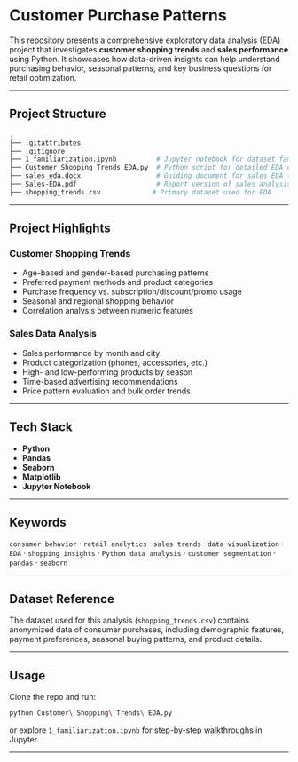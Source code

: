 # Customer Purchase Patterns

This repository presents a comprehensive exploratory data analysis (EDA) project that investigates **customer shopping trends** and **sales performance** using Python. It showcases how data-driven insights can help understand purchasing behavior, seasonal patterns, and key business questions for retail optimization.

---

## Project Structure

```bash
.
├── .gitattributes
├── .gitignore
├── 1_familiarization.ipynb          # Jupyter notebook for dataset familiarization
├── Customer Shopping Trends EDA.py  # Python script for detailed EDA on customer trends
├── sales_eda.docx                   # Guiding document for sales EDA tasks
├── Sales-EDA.pdf                    # Report version of sales analysis tasks
├── shopping_trends.csv             # Primary dataset used for EDA
```

---

##  Project Highlights

### **Customer Shopping Trends**
- Age-based and gender-based purchasing patterns
- Preferred payment methods and product categories
- Purchase frequency vs. subscription/discount/promo usage
- Seasonal and regional shopping behavior
- Correlation analysis between numeric features

###  **Sales Data Analysis**
- Sales performance by month and city
- Product categorization (phones, accessories, etc.)
- High- and low-performing products by season
- Time-based advertising recommendations
- Price pattern evaluation and bulk order trends

---

##  Tech Stack

- **Python**
- **Pandas**
- **Seaborn**
- **Matplotlib**
- **Jupyter Notebook**

---

##  Keywords

`consumer behavior` · `retail analytics` · `sales trends` · `data visualization` · `EDA` · `shopping insights` · `Python data analysis` · `customer segmentation` · `pandas` · `seaborn`

---

##  Dataset Reference

The dataset used for this analysis (`shopping_trends.csv`) contains anonymized data of consumer purchases, including demographic features, payment preferences, seasonal buying patterns, and product details.

---

##  Usage

Clone the repo and run:
```bash
python Customer\ Shopping\ Trends\ EDA.py
```
or explore `1_familiarization.ipynb` for step-by-step walkthroughs in Jupyter.


---

